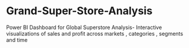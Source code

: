 # Grand-Super-Store-Analysis
Power BI Dashboard for Global Superstore Analysis- Interactive visualizations of sales and profit across markets , categories , segments and time
